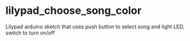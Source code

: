 # lilypad_choose_song_color
Lilypad arduino sketch that uses push button to select song and light LED, switch to turn on/off
